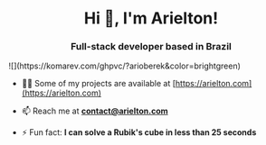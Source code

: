 <h1 align="center">Hi 👋, I'm Arielton!</h1>
<h3 align="center">Full-stack developer based in Brazil</h3>
![](https://komarev.com/ghpvc/?arioberek&color=brightgreen)





- 👨‍💻 Some of my projects are available at [https://arielton.com](https://arielton.com)

- 📫 Reach me at **contact@arielton.com**

- ⚡ Fun fact: **I can solve a Rubik's cube in less than 25 seconds**
